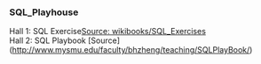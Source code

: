 ### SQL_Playhouse

Hall 1: SQL Exercise[Source: wikibooks/SQL_Exercises](https://en.wikibooks.org/wiki/SQL_Exercises) <br>
Hall 2: SQL Playbook [Source] (http://www.mysmu.edu/faculty/bhzheng/teaching/SQLPlayBook/)
